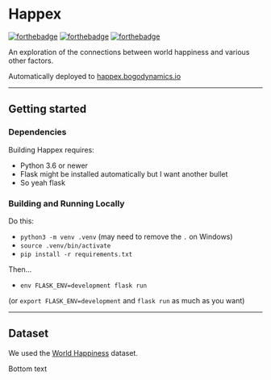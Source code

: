 # Happex

[![forthebadge](https://forthebadge.com/images/badges/built-with-love.svg)](https://forthebadge.com)
[![forthebadge](https://forthebadge.com/images/badges/fuck-it-ship-it.svg)](https://forthebadge.com)
[![forthebadge](https://forthebadge.com/images/badges/does-not-contain-msg.svg)](https://forthebadge.com)

An exploration of the connections between world happiness and various other factors.

Automatically deployed to [happex.bogodynamics.io](https://happex.bogodynamics.io/)

---

## Getting started

### Dependencies

Building Happex requires:
* Python 3.6 or newer
* Flask might be installed automatically but I want another bullet
* So yeah flask

### Building and Running Locally

Do this:

- `python3 -m venv .venv` (may need to remove the `.` on Windows)
- `source .venv/bin/activate`
- `pip install -r requirements.txt`

Then...

- `env FLASK_ENV=development flask run`

(or `export FLASK_ENV=development` and `flask run` as much as you want)

---

## Dataset

We used the [World Happiness](https://worldhappiness.report/ed/2019/) dataset.

Bottom text